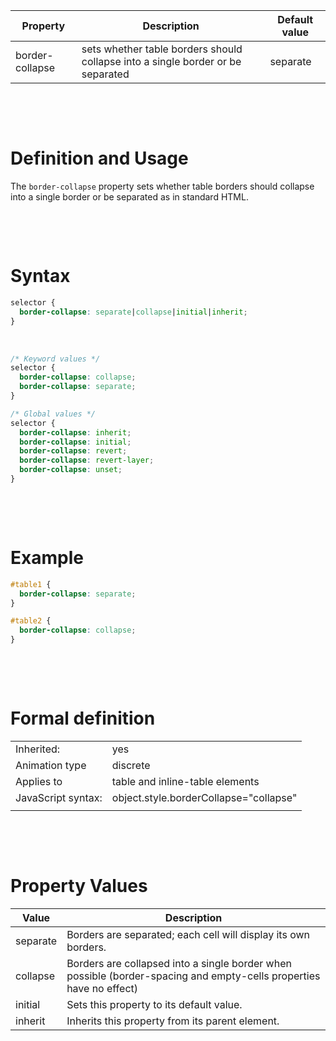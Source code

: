 | Property        | Description                                                                     | Default value |
| --------------- | ------------------------------------------------------------------------------- | ------------- |
| border-collapse | sets whether table borders should collapse into a single border or be separated | separate      |

&nbsp;

&nbsp;

# Definition and Usage

The `border-collapse` property sets whether table borders should collapse into a single border or be separated as in standard HTML.

&nbsp;

&nbsp;

# Syntax

```css
selector {
  border-collapse: separate|collapse|initial|inherit;
}
```

&nbsp;

```css
/* Keyword values */
selector {
  border-collapse: collapse;
  border-collapse: separate;
}

/* Global values */
selector {
  border-collapse: inherit;
  border-collapse: initial;
  border-collapse: revert;
  border-collapse: revert-layer;
  border-collapse: unset;
}
```

&nbsp;

&nbsp;

# Example

```css
#table1 {
  border-collapse: separate;
}

#table2 {
  border-collapse: collapse;
}
```

&nbsp;

&nbsp;

# Formal definition

|                    |                                        |
| ------------------ | -------------------------------------- |
| Inherited:         | yes                                    |
| Animation type     | discrete                               |
| Applies to         | table and inline-table elements        |
| JavaScript syntax: | object.style.borderCollapse="collapse" |
|                    |                                        |

&nbsp;

&nbsp;

# Property Values

| Value    | Description                                                                                                         |
| -------- | ------------------------------------------------------------------------------------------------------------------- |
| separate | Borders are separated; each cell will display its own borders.                                                      |
| collapse | Borders are collapsed into a single border when possible (border-spacing and empty-cells properties have no effect) |
| initial  | Sets this property to its default value.                                                                            |
| inherit  | Inherits this property from its parent element.                                                                     |
